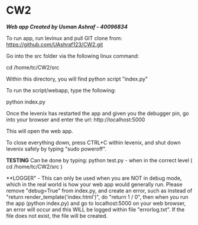 # CW2

***Web app Created by Usman Ashraf - 40096834***

To run app, run levinux and pull GIT clone from: 
https://github.com/UAshraf123/CW2.git

Go into the src folder via the following linux command: 

cd /home/tc/CW2/src

Within this directory, you will find python script "index.py"

To run the script/webapp, type the following: 

python index.py

Once the levenix has restarted the app and given you the debugger pin, go into 
your browser and enter the url: http://localhost:5000

This will open the web app.

To close everything down, press CTRL+C within levenix, and shut down levenix
safely by typing "sudo poweroff". 


**TESTING** Can be done by typing: python test.py - when in the correct level ( cd /home/tc/CW2/src ) 

**LOGGER" - This can only be used when you are NOT in debug mode, which in the real world is how your web app would generally run. Please remove "debug=True" from index.py, and create an error, such as instead of "return render_template('index.html')", do "return 1 / 0", then when you run the app (python index.py) and go to localhost:5000 on your web browser, an error will occur and this WILL be logged within file  "errorlog.txt". If the file does not exist, the file will be created. 
